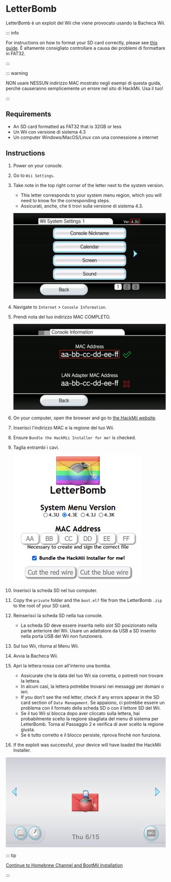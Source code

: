 # LetterBomb

LetterBomb è un exploit del Wii che viene provocato usando la Bacheca Wii.

::: info

For instructions on how to format your SD card correctly, please see [this guide](https://wiki.hacks.guide/wiki/Formatting_an_SD_card). È altamente consigliato controllare a causa dei problemi di formattare in FAT32.

:::

::: warning

NON usare NESSUN indirizzo MAC mostrato negli esempi di questa guida, perchè causeranno semplicemente un errore nel sito di HackMii. Usa il tuo!

:::

## Requirements

- An SD card formatted as FAT32 that is 32GB or less
- Un Wii con versione di sistema 4.3
- Un computer Windows/MacOS/Linux con una connessione a internet

## Instructions

1. Power on your console.

2. Go to `Wii Settings`.

3. Take note in the top right corner of the letter next to the system version.

   - This letter corresponds to your system menu region, which you will need to know for the corresponding steps.
   - Assicurati, anche, che ti trovi sulla versione di sistema 4.3.

   ![](/images/wii/SystemMenuVersion.png)

4. Navigate to `Internet` > `Console Information`.

5. Prendi nota del tuo indirizzo MAC COMPLETO.

   ![](/images/wii/MacAddress.png)

6. On your computer, open the browser and go to [the HackMii website](https://please.hackmii.com/).

7. Inserisci l'indirizzo MAC e la regione del tuo Wii.

8. Ensure `Bundle the HackMii Installer for me!` is checked.

9. Taglia entrambi i cavi.

   ![](/images/exploits/letterbomb/LetterBomb-PC.png)

10. Inserisci la scheda SD nel tuo computer.

11. Copy the `private` folder and the `boot.elf` file from the LetterBomb `.zip` to the root of your SD card.

12. Reinserisci la scheda SD nella tua console.
    - La scheda SD deve essere inserita nello slot SD posizionato nella parte anteriore del Wii. Usare un adattatore da USB a SD inserito nella porta USB del Wii non funzionerà.

13. Sul tuo Wii, ritorna al Menu Wii.

14. Avvia la Bacheca Wii.

15. Apri la lettera rossa con all'interno una bomba.
    - Assicurate che la data del tuo Wii sia corretta, o potresti non trovare la lettera.
    - In alcuni casi, la lettera potrebbe trovarsi nei messaggi per domani o ieri.
    - If you don't see the red letter, check if any errors appear in the SD card section of `Data Management`. Se appaiono, ci potrebbe essere un problema con il formato della scheda SD o con il lettore SD del Wii.
    - Se il tuo Wii si blocca dopo aver cliccato sulla lettera, hai probabilmente scelto la regione sbagliata del menu di sistema per LetterBomb. Torna al Passaggio 2 e verifica di aver scelto la regione giusta.
    - Se è tutto corretto e il blocco persiste, riprova finchè non funziona.

16. If the exploit was successful, your device will have loaded the HackMii Installer.

![](/images/exploits/letterbomb/LetterBomb-Wii.png)

::: tip

[Continue to Homebrew Channel and BootMii Installation](hbc)

:::
